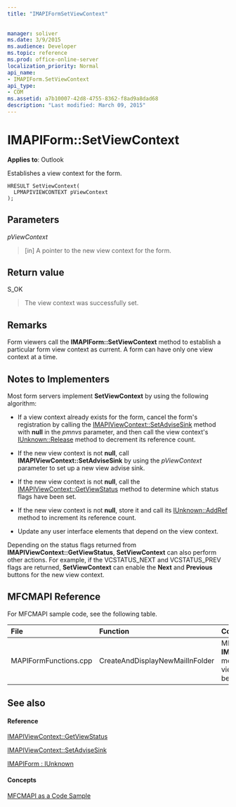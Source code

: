 ```yaml
---
title: "IMAPIFormSetViewContext"
 
 
manager: soliver
ms.date: 3/9/2015
ms.audience: Developer
ms.topic: reference
ms.prod: office-online-server
localization_priority: Normal
api_name:
- IMAPIForm.SetViewContext
api_type:
- COM
ms.assetid: a7b10007-42d8-4755-8362-f8ad9a8dad68
description: "Last modified: March 09, 2015"
---
```


# IMAPIForm::SetViewContext

  
  
**Applies to**: Outlook 
  
Establishes a view context for the form. 
  
```
HRESULT SetViewContext(
  LPMAPIVIEWCONTEXT pViewContext
);
```

## Parameters

 _pViewContext_
  
> [in] A pointer to the new view context for the form.
    
## Return value

S_OK 
  
> The view context was successfully set.
    
## Remarks

Form viewers call the **IMAPIForm::SetViewContext** method to establish a particular form view context as current. A form can have only one view context at a time. 
  
## Notes to Implementers

Most form servers implement **SetViewContext** by using the following algorithm: 
  
- If a view context already exists for the form, cancel the form's registration by calling the [IMAPIViewContext::SetAdviseSink](imapiviewcontext-setadvisesink.md) method with **null** in the  _pmnvs_ parameter, and then call the view context's [IUnknown::Release](http://msdn.microsoft.com/en-us/library/ms682317%28v=VS.85%29.aspx) method to decrement its reference count. 
    
- If the new view context is not **null**, call **IMAPIViewContext::SetAdviseSink** by using the  _pViewContext_ parameter to set up a new view advise sink. 
    
- If the new view context is not **null**, call the [IMAPIViewContext::GetViewStatus](imapiviewcontext-getviewstatus.md) method to determine which status flags have been set. 
    
- If the new view context is not **null**, store it and call its [IUnknown::AddRef](http://msdn.microsoft.com/en-us/library/ms691379%28VS.85%29.aspx) method to increment its reference count. 
    
- Update any user interface elements that depend on the view context. 
    
Depending on the status flags returned from **IMAPIViewContext::GetViewStatus**, **SetViewContext** can also perform other actions. For example, if the VCSTATUS_NEXT and VCSTATUS_PREV flags are returned, **SetViewContext** can enable the **Next** and **Previous** buttons for the new view context. 
  
## MFCMAPI Reference

For MFCMAPI sample code, see the following table.
  
|**File**|**Function**|**Comment**|
|:-----|:-----|:-----|
|MAPIFormFunctions.cpp  <br/> |CreateAndDisplayNewMailInFolder  <br/> |MFCMAPI uses the **IMAPIForm::SetViewContext** method to set MFCMAPI's view context on the form before the form is displayed.  <br/> |
   
## See also

#### Reference

[IMAPIViewContext::GetViewStatus](imapiviewcontext-getviewstatus.md)
  
[IMAPIViewContext::SetAdviseSink](imapiviewcontext-setadvisesink.md)
  
[IMAPIForm : IUnknown](imapiformiunknown.md)
#### Concepts

[MFCMAPI as a Code Sample](mfcmapi-as-a-code-sample.md)

